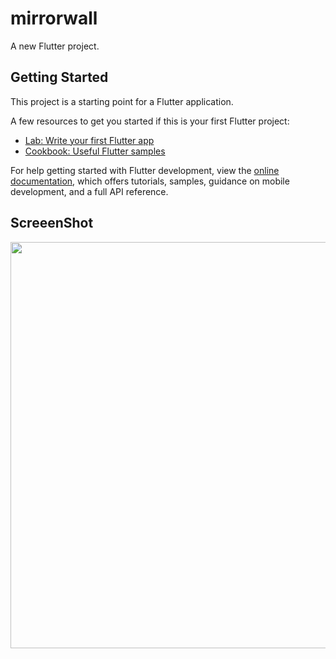 # mirrorwall

A new Flutter project.

## Getting Started

This project is a starting point for a Flutter application.

A few resources to get you started if this is your first Flutter project:

- [Lab: Write your first Flutter app](https://docs.flutter.dev/get-started/codelab)
- [Cookbook: Useful Flutter samples](https://docs.flutter.dev/cookbook)

For help getting started with Flutter development, view the
[online documentation](https://docs.flutter.dev/), which offers tutorials,
samples, guidance on mobile development, and a full API reference.


## ScreeenShot

<img src = "https://user-images.githubusercontent.com/121153077/213104408-ab9e8eb2-1dd6-4077-89ff-952ee261dd40.png" height="650px">
